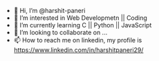 - 👋 Hi, I’m @harshit-paneri
- 👀 I’m interested in Web Developmetn || Coding
- 🌱 I’m currently learning C || Python || JavaScript
- 💞️ I’m looking to collaborate on ...
- 📫 How to reach me on linkedin, my profile is https://www.linkedin.com/in/harshitpaneri29/

<!---
harshit-paneri/harshit-paneri is a ✨ special ✨ repository because its `README.md` (this file) appears on your GitHub profile.
You can click the Preview link to take a look at your changes.
--->
